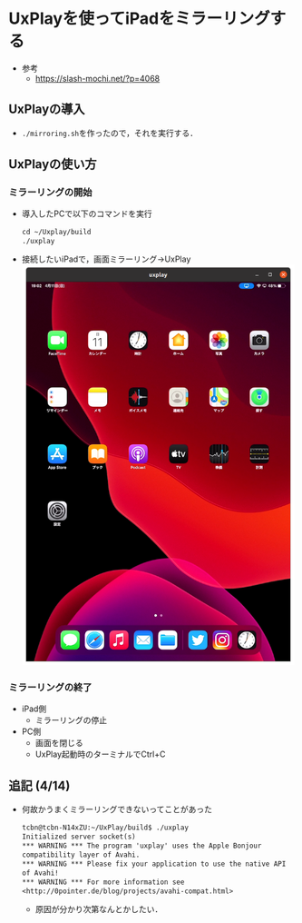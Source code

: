 # UxPlayを使ってiPadをミラーリングする
- 参考
    - https://slash-mochi.net/?p=4068
## UxPlayの導入
- ```./mirroring.sh```を作ったので，それを実行する．
## UxPlayの使い方
### ミラーリングの開始
- 導入したPCで以下のコマンドを実行
    ```
    cd ~/Uxplay/build
    ./uxplay
    ```
- 接続したいiPadで，画面ミラーリング→UxPlay
    ![success](./uxplay_success.png "ミラーリング")
### ミラーリングの終了
- iPad側
    - ミラーリングの停止
- PC側
    - 画面を閉じる
    - UxPlay起動時のターミナルでCtrl+C

## 追記 (4/14)
- 何故かうまくミラーリングできないってことがあった
    ```
    tcbn@tcbn-N14xZU:~/UxPlay/build$ ./uxplay 
    Initialized server socket(s)
    *** WARNING *** The program 'uxplay' uses the Apple Bonjour compatibility layer of Avahi.
    *** WARNING *** Please fix your application to use the native API of Avahi!
    *** WARNING *** For more information see <http://0pointer.de/blog/projects/avahi-compat.html>
    ```
    - 原因が分かり次第なんとかしたい．